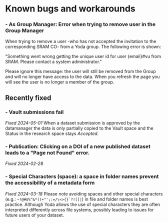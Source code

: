 # Known bugs and workarounds

### - As Group Manager: Error when trying to remove user in the Group Manager
When trying to remove a user -who has not accepted the invitation to the corresponding SRAM CO- from a Yoda group. The following error is shown:

"Something went wrong getting the unique user id for user {email}#vu from SRAM. Please contact a system administrator."

Please ignore this message: the user will still be removed from the Group and will no longer have access to the data. When you refresh the page you will see the user is no longer a member of the group.

## Recently fixed

### - Vault submissions fail
_Fixed 2024-05-01_
When a dataset submission is approved by the datamanager the data is only partially copied to the Vault space and the Status in the research space stays _Accepted_. 

### - Publication: Clicking on a DOI of a new published dataset leads to a "Page not Found" error. 
_Fixed 2024-02-28_

### - Special Characters (space): a space in folder names prevent the accessibility of a metadata form
_Fixed 2024-03-18_
Please note avoiding spaces and other special characters (e.g.: ``~!@#$%^&*()+"';:=/\<>{}`?![]|``) in file and folder names is best practice. Although Yoda allows the use of special characters they are often interpreted differently across file systems, possibly leading to issues for future users of your dataset.
